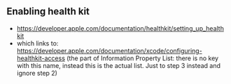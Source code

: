 

## Enabling health kit

- https://developer.apple.com/documentation/healthkit/setting_up_healthkit 
- which links to: https://developer.apple.com/documentation/xcode/configuring-healthkit-access (the part of Information Property List: there is no key with this name, instead this is the actual list. Just to step 3 instead and ignore step 2)
